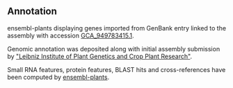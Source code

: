 **Annotation**
----------

ensembl-plants displaying genes imported from GenBank entry linked to the assembly with accession [GCA\_949783415.1](http://www.ebi.ac.uk/ena/data/view/GCA_949783415.1).

Genomic annotation was deposited along with initial assembly submission by ["Leibniz Institute of Plant Genetics and Crop Plant Research"](URL_GOES_HERE).

Small RNA features, protein features, BLAST hits and cross-references have been
computed by [ensembl-plants](https://plants.ensembl.org/info/genome/annotation/index.html).
